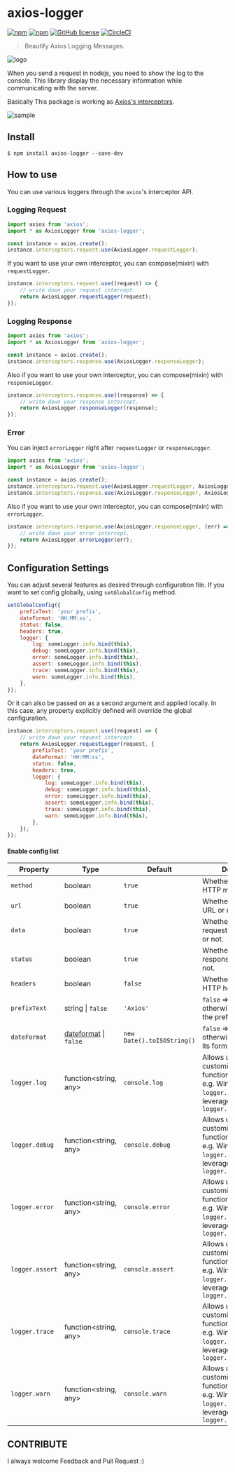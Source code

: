 # axios-logger

[![npm](https://img.shields.io/npm/v/axios-logger.svg)](https://www.npmjs.com/package/axios-logger)
[![npm](https://img.shields.io/npm/dm/axios-logger.svg)](https://www.npmjs.com/package/axios-logger)
[![GitHub license](https://img.shields.io/github/license/hg-pyun/axios-logger.svg)](https://github.com/hg-pyun/axios-logger/blob/master/LICENSE)
[![CircleCI](https://circleci.com/gh/hg-pyun/axios-logger/tree/master.svg?style=svg)](https://circleci.com/gh/hg-pyun/axios-logger/tree/master)

> Beautify Axios Logging Messages.

![logo](https://user-images.githubusercontent.com/10627668/71610488-dbdd5c80-2bd4-11ea-8a8a-15c0328bba0b.png)

When you send a request in nodejs, you need to show the log to the console.
This library display the necessary information while communicating with the server.

Basically This package is working as [Axios's interceptors](https://github.com/axios/axios#interceptors).

![sample](https://user-images.githubusercontent.com/10627668/41816761-1700b662-77c8-11e8-80d4-7d223169364a.png)

## Install

```
$ npm install axios-logger --save-dev
```

## How to use

You can use various loggers through the `axios`'s interceptor API.

### Logging Request

```javascript
import axios from 'axios';
import * as AxiosLogger from 'axios-logger';

const instance = axios.create();
instance.interceptors.request.use(AxiosLogger.requestLogger);
```

If you want to use your own interceptor, you can compose(mixin) with `requestLogger`.

```javascript
instance.interceptors.request.use((request) => {
    // write down your request intercept.
    return AxiosLogger.requestLogger(request);
});
```

### Logging Response

```javascript
import axios from 'axios';
import * as AxiosLogger from 'axios-logger';

const instance = axios.create();
instance.interceptors.response.use(AxiosLogger.responseLogger);
```

Also if you want to use your own interceptor, you can compose(mixin) with `responseLogger`.

```javascript
instance.interceptors.response.use((response) => {
    // write down your response intercept.
    return AxiosLogger.responseLogger(response);
});
```

### Error

You can inject `errorLogger` right after `requestLogger` or `responseLogger`.

```javascript
import axios from 'axios';
import * as AxiosLogger from 'axios-logger';

const instance = axios.create();
instance.interceptors.request.use(AxiosLogger.requestLogger, AxiosLogger.errorLogger);
instance.interceptors.response.use(AxiosLogger.responseLogger, AxiosLogger.errorLogger);
```

Also if you want to use your own interceptor, you can compose(mixin) with `errorLogger`.

```javascript
instance.interceptors.response.use(AxiosLogger.responseLogger, (err) => {
    // write down your error intercept.
    return AxiosLogger.errorLogger(err);
});
```

## Configuration Settings

You can adjust several features as desired through configuration file.
If you want to set config globally, using `setGlobalConfig` method.

```javascript
setGlobalConfig({
    prefixText: 'your prefix',
    dateFormat: 'HH:MM:ss',
    status: false,
    headers: true,
    logger: {
        log: someLogger.info.bind(this),
        debug: someLogger.info.bind(this),
        error: someLogger.info.bind(this),
        assert: someLogger.info.bind(this),
        trace: someLogger.info.bind(this),
        warn: someLogger.info.bind(this),
    },
});
```

Or it can also be passed on as a second argument and applied locally. In this case, any property explicitly defined will
override the global configuration.

```javascript
instance.interceptors.request.use((request) => {
    // write down your request intercept.
    return AxiosLogger.requestLogger(request, {
        prefixText: 'your prefix',
        dateFormat: 'HH:MM:ss',
        status: false,
        headers: true,
        logger: {
            log: someLogger.info.bind(this),
            debug: someLogger.info.bind(this),
            error: someLogger.info.bind(this),
            assert: someLogger.info.bind(this),
            trace: someLogger.info.bind(this),
            warn: someLogger.info.bind(this),
        },
    });
});
```

#### Enable config list

| Property        | Type                                                                | Default                    | Description                                                                                                                                    |
| --------------- | ------------------------------------------------------------------- | -------------------------- | ---------------------------------------------------------------------------------------------------------------------------------------------- |
| `method`        | boolean                                                             | `true`                     | Whether to include HTTP method or not.                                                                                                         |
| `url`           | boolean                                                             | `true`                     | Whether to include the URL or not.                                                                                                             |
| `data`          | boolean                                                             | `true`                     | Whether to include request/response data or not.                                                                                               |
| `status`        | boolean                                                             | `true`                     | Whether to include response statuses or not.                                                                                                   |
| `headers`       | boolean                                                             | `false`                    | Whether to include HTTP headers or not.                                                                                                        |
| `prefixText`    | string \| `false`                                                   | `'Axios'`                  | `false` => no prefix, otherwise, customize the prefix wanted.                                                                                  |
| `dateFormat`    | [dateformat](https://github.com/felixge/node-dateformat) \| `false` | `new Date().toISOString()` | `false` => no timestamp, otherwise, customize its format                                                                                       |
| `logger.log`    | function<string, any>                                               | `console.log`              | Allows users to customize the logger function to be used. e.g. Winston's `logger.info` could be leveraged, like this: `logger.info.bind(this)` |
| `logger.debug`  | function<string, any>                                               | `console.debug`            | Allows users to customize the logger function to be used. e.g. Winston's `logger.info` could be leveraged, like this: `logger.info.bind(this)` |
| `logger.error`  | function<string, any>                                               | `console.error`            | Allows users to customize the logger function to be used. e.g. Winston's `logger.info` could be leveraged, like this: `logger.info.bind(this)` |
| `logger.assert` | function<string, any>                                               | `console.assert`           | Allows users to customize the logger function to be used. e.g. Winston's `logger.info` could be leveraged, like this: `logger.info.bind(this)` |
| `logger.trace`  | function<string, any>                                               | `console.trace`            | Allows users to customize the logger function to be used. e.g. Winston's `logger.info` could be leveraged, like this: `logger.info.bind(this)` |
| `logger.warn`   | function<string, any>                                               | `console.warn`             | Allows users to customize the logger function to be used. e.g. Winston's `logger.info` could be leveraged, like this: `logger.info.bind(this)` |

## CONTRIBUTE

I always welcome Feedback and Pull Request :)

